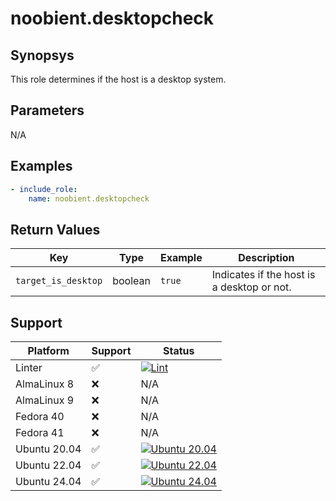 # noobient.desktopcheck

## Synopsys

This role determines if the host is a desktop system.

## Parameters

N/A

## Examples

```yml
- include_role:
    name: noobient.desktopcheck
```

## Return Values

| Key | Type | Example | Description |
|---|---|---|---|
| `target_is_desktop` | boolean | `true` | Indicates if the host is a desktop or not. |

## Support

| Platform | Support | Status |
|---|---|---|
| Linter | ✅ | [![Lint](https://github.com/noobient/ansible-galaxy-desktopcheck/actions/workflows/lint.yml/badge.svg)](https://github.com/noobient/ansible-galaxy-desktopcheck/actions/workflows/lint.yml) |
| AlmaLinux 8 | ❌ | N/A |
| AlmaLinux 9 | ❌ | N/A |
| Fedora 40 | ❌ | N/A |
| Fedora 41 | ❌ | N/A |
| Ubuntu 20.04 | ✅ | [![Ubuntu 20.04](https://github.com/noobient/ansible-galaxy-desktopcheck/actions/workflows/ubuntu-20.04.yml/badge.svg)](https://github.com/noobient/ansible-galaxy-desktopcheck/actions/workflows/ubuntu-20.04.yml) |
| Ubuntu 22.04 | ✅ | [![Ubuntu 22.04](https://github.com/noobient/ansible-galaxy-desktopcheck/actions/workflows/ubuntu-22.04.yml/badge.svg)](https://github.com/noobient/ansible-galaxy-desktopcheck/actions/workflows/ubuntu-22.04.yml) |
| Ubuntu 24.04 | ✅ | [![Ubuntu 24.04](https://github.com/noobient/ansible-galaxy-thirdparty/actions/workflows/ubuntu-24.04.yml/badge.svg)](https://github.com/noobient/ansible-galaxy-thirdparty/actions/workflows/ubuntu-24.04.yml) |

